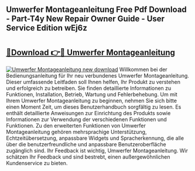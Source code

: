 ## Umwerfer Montageanleitung Free Pdf Download - Part-T4y New Repair Owner Guide - User Service Edition wEj6z

# <h2><a href="http://df7lgab.blite.top/?on=Umwerfer+Montageanleitung">🔗Download 👉🔴 Umwerfer Montageanleitung</a></h2>

[![Umwerfer Montageanleitung new download](https://i.imgur.com/lujVjoI.png)](http://df7lgab.blite.top/?on=Umwerfer+Montageanleitung)
Willkommen bei der Bedienungsanleitung für Ihr neu verbundenes Umwerfer Montageanleitung. Dieser umfassende Leitfaden soll Ihnen helfen, Ihr Produkt zu verstehen und erfolgreich zu betreiben. Sie finden detaillierte Informationen zu Funktionen, Installation, Betrieb, Wartung und Fehlerbehebung. Um mit Ihrem Umwerfer Montageanleitung zu beginnen, nehmen Sie sich bitte einen Moment Zeit, um dieses Benutzerhandbuch sorgfältig zu lesen. Es enthält detaillierte Anweisungen zur Einrichtung des Produkts sowie Informationen zur Verwendung der verschiedenen Funktionen und Funktionen. Zu den erweiterten Funktionen von Umwerfer Montageanleitung gehören mehrsprachige Unterstützung, Echtzeitübersetzung, anpassbare Widgets und Spracherkennung, die alle über die benutzerfreundliche und anpassbare Benutzeroberfläche zugänglich sind. Ihr Feedback ist wichtig, Umwerfer Montageanleitung. Wir schätzen Ihr Feedback und sind bestrebt, einen außergewöhnlichen Kundenservice zu bieten.
